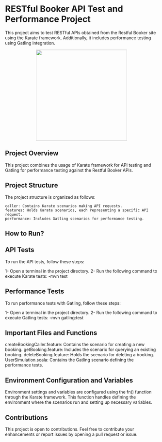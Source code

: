 # RESTful Booker API Test and Performance Project

This project aims to test RESTful APIs obtained from the Restful Booker site using the Karate framework. Additionally, it includes performance testing using Gatling integration.

<p align="center">
  <img src="https://gatling.io/wp-content/uploads/2021/06/gatling-og.jpg" width="300" />
</p>

## Project Overview

This project combines the usage of Karate framework for API testing and Gatling for performance testing against the Restful Booker APIs.

## Project Structure

The project structure is organized as follows:

    caller: Contains Karate scenarios making API requests.
    features: Holds Karate scenarios, each representing a specific API request.
    performance: Includes Gatling scenarios for performance testing.

## How to Run?
## API Tests

To run the API tests, follow these steps:

1- Open a terminal in the project directory.
2- Run the following command to execute Karate tests:
    -mvn test

## Performance Tests

To run performance tests with Gatling, follow these steps:

1- Open a terminal in the project directory.
2- Run the following command to execute Gatling tests:
    -mvn gatling:test

## Important Files and Functions

  createBookingCaller.feature: Contains the scenario for creating a new booking.
  getBooking.feature: Includes the scenario for querying an existing booking.
  deleteBooking.feature: Holds the scenario for deleting a booking.
  UserSimulation.scala: Contains the Gatling scenario defining the performance tests.

## Environment Configuration and Variables

Environment settings and variables are configured using the fn() function through the Karate framework. This function handles defining the environment where the scenarios run and setting up necessary variables.

## Contributions

This project is open to contributions. Feel free to contribute your enhancements or report issues by opening a pull request or issue.
